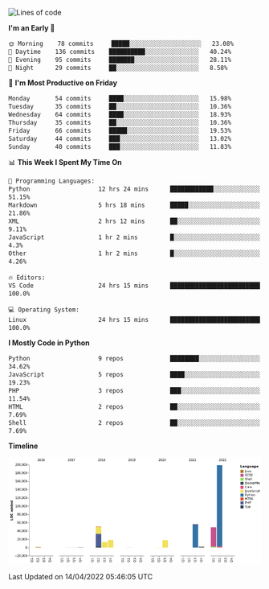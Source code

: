 <!--START_SECTION:waka-->
![Lines of code](https://img.shields.io/badge/From%20Hello%20World%20I%27ve%20Written-409%20Thousand%20lines%20of%20code-blue)

**I'm an Early 🐤** 

```text
🌞 Morning    78 commits     █████░░░░░░░░░░░░░░░░░░░░   23.08% 
🌆 Daytime    136 commits    ██████████░░░░░░░░░░░░░░░   40.24% 
🌃 Evening    95 commits     ███████░░░░░░░░░░░░░░░░░░   28.11% 
🌙 Night      29 commits     ██░░░░░░░░░░░░░░░░░░░░░░░   8.58%

```
📅 **I'm Most Productive on Friday** 

```text
Monday       54 commits     ████░░░░░░░░░░░░░░░░░░░░░   15.98% 
Tuesday      35 commits     ██░░░░░░░░░░░░░░░░░░░░░░░   10.36% 
Wednesday    64 commits     ████░░░░░░░░░░░░░░░░░░░░░   18.93% 
Thursday     35 commits     ██░░░░░░░░░░░░░░░░░░░░░░░   10.36% 
Friday       66 commits     █████░░░░░░░░░░░░░░░░░░░░   19.53% 
Saturday     44 commits     ███░░░░░░░░░░░░░░░░░░░░░░   13.02% 
Sunday       40 commits     ███░░░░░░░░░░░░░░░░░░░░░░   11.83%

```


📊 **This Week I Spent My Time On** 

```text
💬 Programming Languages: 
Python                   12 hrs 24 mins      ████████████░░░░░░░░░░░░░   51.15% 
Markdown                 5 hrs 18 mins       █████░░░░░░░░░░░░░░░░░░░░   21.86% 
XML                      2 hrs 12 mins       ██░░░░░░░░░░░░░░░░░░░░░░░   9.11% 
JavaScript               1 hr 2 mins         █░░░░░░░░░░░░░░░░░░░░░░░░   4.3% 
Other                    1 hr 2 mins         █░░░░░░░░░░░░░░░░░░░░░░░░   4.26%

🔥 Editors: 
VS Code                  24 hrs 15 mins      █████████████████████████   100.0%

💻 Operating System: 
Linux                    24 hrs 15 mins      █████████████████████████   100.0%

```

**I Mostly Code in Python** 

```text
Python                   9 repos             ████████░░░░░░░░░░░░░░░░░   34.62% 
JavaScript               5 repos             ████░░░░░░░░░░░░░░░░░░░░░   19.23% 
PHP                      3 repos             ███░░░░░░░░░░░░░░░░░░░░░░   11.54% 
HTML                     2 repos             ██░░░░░░░░░░░░░░░░░░░░░░░   7.69% 
Shell                    2 repos             ██░░░░░░░░░░░░░░░░░░░░░░░   7.69%

```


**Timeline**

![Chart not found](https://raw.githubusercontent.com/telesoho/telesoho/master/charts/bar_graph.png) 


 Last Updated on 14/04/2022 05:46:05 UTC
<!--END_SECTION:waka-->


<!--
**telesoho/telesoho** is a ✨ _special_ ✨ repository because its `README.md` (this file) appears on your GitHub profile.

Here are some ideas to get you started:

- 🔭 I’m currently working on ...
- 🌱 I’m currently learning ...
- 👯 I’m looking to collaborate on ...
- 🤔 I’m looking for help with ...
- 💬 Ask me about ...
- 📫 How to reach me: ...
- 😄 Pronouns: ...
- ⚡ Fun fact: ...
-->
